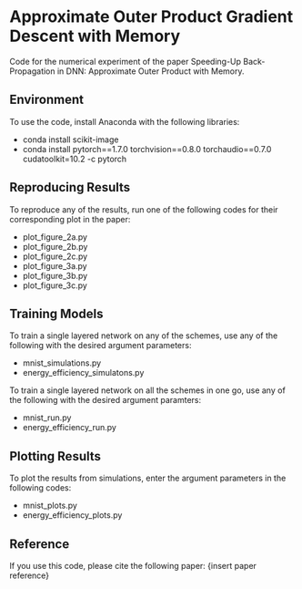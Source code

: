 # Approximate Outer Product Gradient Descent with Memory
Code for the numerical experiment of the paper Speeding-Up Back-Propagation in DNN: Approximate Outer Product with Memory.

## Environment
To use the code, install Anaconda with the following libraries:
* conda install scikit-image
* conda install pytorch==1.7.0 torchvision==0.8.0 torchaudio==0.7.0 cudatoolkit=10.2 -c pytorch

## Reproducing Results
To reproduce any of the results, run one of the following codes for their corresponding plot in the paper:
* plot_figure_2a.py
* plot_figure_2b.py
* plot_figure_2c.py
* plot_figure_3a.py
* plot_figure_3b.py
* plot_figure_3c.py

## Training Models
To train a single layered network on any of the schemes, use any of the following with the desired argument parameters:
* mnist_simulations.py
* energy_efficiency_simulatons.py

To train a single layered network on all the schemes in one go, use any of the following with the desired argument paramters:
* mnist_run.py
* energy_efficiency_run.py


## Plotting Results
To plot the results from simulations, enter the argument parameters in the following codes:
* mnist_plots.py
* energy_efficiency_plots.py

## Reference
If you use this code, please cite the following paper: {insert paper reference}
